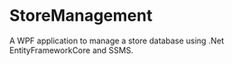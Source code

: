 # StoreManagement
A WPF application to manage a store database using .Net EntityFrameworkCore and SSMS.
